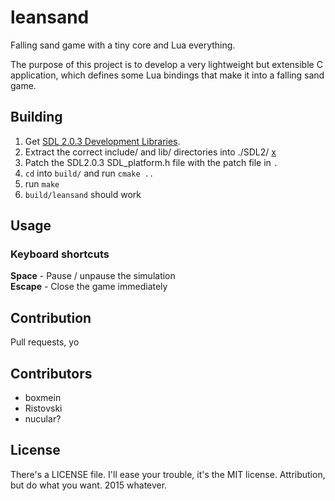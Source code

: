 # leansand

Falling sand game with a tiny core and Lua everything.

The purpose of this project is to develop a very lightweight but extensible C application, which defines some Lua bindings that make it into a falling sand game.

## Building

1. Get [SDL 2.0.3 Development Libraries][sdl]. 
2. Extract the correct include/ and lib/ directories into ./SDL2/ [x][correct]
3. Patch the SDL2.0.3 SDL_platform.h file with the patch file in `.`
4. `cd` into `build/` and run `cmake ..`
5. run `make`
6. `build/leansand` should work

[sdl]: https://libsdl.org/download-2.0.php
[correct]: http://stackoverflow.com/a/23242705/2278637

## Usage

### Keyboard shortcuts

**Space** - Pause / unpause the simulation  
**Escape** - Close the game immediately

## Contribution

Pull requests, yo

## Contributors

* boxmein
* Ristovski
* nucular?

## License

There's a LICENSE file. I'll ease your trouble, it's the MIT license. Attribution, but do what you want. 2015 whatever.
